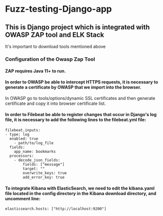 # Fuzz-testing-Django-app

## This is Django project which is integrated with OWASP ZAP tool and ELK Stack 

It's important to download tools mentioned above

### Configuration of the Owasp Zap Tool

#### ZAP requires Java 11+ to run.

#### In order to OWASP be able to intercept HTTPS requests, it is necessary to generate a certificate by OWASP that we import into the browser. 
In OWASP go to tools/options/dynamic SSL certificates and then generate certificate and copy it into browser certificate list.

#### In order to Filebeat  be able to register changes that occur in Django's log file, it is necessary to add the following lines to the filebeat.yml file:

```
filebeat.inputs:
- type: log
  enabled: true
    - path/to/log_file
  fields:
    app_name: bookmarks
  processors:
    - decode_json_fields:
        fields: ["message"]
        target: ""
        overwrite_keys: true
        add_error_key: true
```

#### To integrate Kibana with ElasticSearch, we need to edit the kibana.yaml file located in the config directory in the Kibana download directory, and uncomment line:

```
elasticsearch.hosts: ["http://localhost:9200"]
```